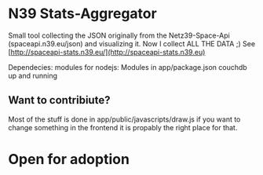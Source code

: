 # N39 Stats-Aggregator
Small tool collecting the JSON originally from the Netz39-Space-Api (spaceapi.n39.eu/json) and visualizing it.
Now I collect ALL THE DATA ;)
See [http://spaceapi-stats.n39.eu/](http://spaceapi-stats.n39.eu)

Dependecies:
modules for nodejs: Modules in app/package.json
couchdb up and running

## Want to contribiute?

Most of the stuff is done in app/public/javascripts/draw.js if you want to change something in the frontend it is propably the right place for that.

# Open for adoption
